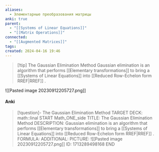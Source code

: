 ```yaml
---
aliases:
  - Элементарные преобразования матрицы
anki: true
parent:
  - "[[Systems of Linear Equations]]"
  - "[[Matrix Operations]]"
connected:
  - "[[Augmented Matrices]]"
tags: 
created: 2024-04-16 19:46
---
```


> [!tip] The Gaussian Elimination Method
Gaussian elimination is an algorithm that performs [[Elementary transformations]]  to bring a [[Systems of Linear Equations]]  into [[Reduced Row-Echelon form RREF|RREF]] .

![[Pasted image 20230912205727.png]]

#### Anki
> [!question]- The Gaussian Elimination Method
TARGET DECK: math::linal 
START
Math_ONE_side
TITLE: The Gaussian Elimination Method
DESCRIPTION: Gaussian elimination is an algorithm that performs [[Elementary transformations]]  to bring a [[Systems of Linear Equations]]  into [[Reduced Row-Echelon form RREF|RREF]] .
FORMULA: 
ADDITIONAL:
PICTURE: ![[Pasted image 20230912205727.png]]
ID: 1713289498168
END